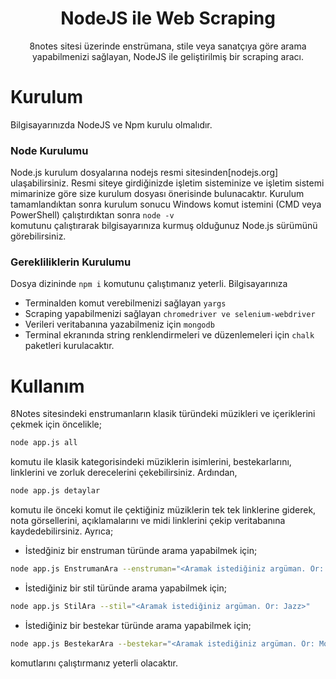 <h1 align="center"> NodeJS ile Web Scraping</h1>
<p align="center"> 8notes sitesi üzerinde enstrümana, stile veya sanatçıya göre arama yapabilmenizi sağlayan, NodeJS ile geliştirilmiş bir scraping aracı. </p>

# Kurulum
Bilgisayarınızda NodeJS ve Npm kurulu olmalıdır. 

### Node Kurulumu
Node.js kurulum dosyalarına nodejs resmi sitesinden[nodejs.org] ulaşabilirsiniz. Resmi siteye girdiğinizde işletim sisteminize ve işletim sistemi mimarinize göre size kurulum dosyası önerisinde bulunacaktır. Kurulum tamamlandıktan sonra kurulum sonucu Windows komut istemini (CMD veya PowerShell) çalıştırdıktan sonra
`node -v`</br>
komutunu çalıştırarak bilgisayarınıza kurmuş olduğunuz Node.js sürümünü görebilirsiniz.

### Gerekliliklerin Kurulumu
Dosya dizininde ```npm i``` komutunu çalıştımanız yeterli. Bilgisayarınıza 
+ Terminalden komut verebilmenizi sağlayan `yargs`
+ Scraping yapabilmenizi sağlayan `chromedriver ve selenium-webdriver`
+ Verileri veritabanına yazabilmeniz için `mongodb`
+ Terminal ekranında string renklendirmeleri ve düzenlemeleri için `chalk` </br>
paketleri kurulacaktır.

# Kullanım
8Notes sitesindeki enstrumanların klasik türündeki müzikleri ve içeriklerini çekmek için öncelikle; </br>
```bash
node app.js all
```
komutu ile klasik kategorisindeki müziklerin isimlerini, bestekarlarını, linklerini ve zorluk derecelerini çekebilirsiniz. Ardından, </br>
```bash
node app.js detaylar
```
komutu ile önceki komut ile çektiğiniz müziklerin tek tek linklerine giderek, nota görsellerini, açıklamalarını ve midi linklerini çekip veritabanına kaydedebilirsiniz.
Ayrıca; </br>
+ İstedğiniz bir enstruman türünde arama yapabilmek için;</br>
```bash
node app.js EnstrumanAra --enstruman="<Aramak istediğiniz argüman. Ör: Guitar>"
```
+ İstediğiniz bir stil türünde arama yapabilmek için;</br>
```bash
node app.js StilAra --stil="<Aramak istediğiniz argüman. Ör: Jazz>"
```
+ İstediğiniz bir bestekar türünde arama yapabilmek için;</br>
```bash
node app.js BestekarAra --bestekar="<Aramak istediğiniz argüman. Ör: Mozart>"
```
komutlarını çalıştırmanız yeterli olacaktır.
